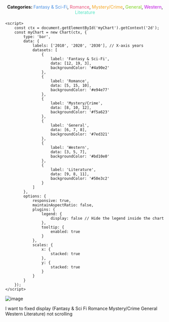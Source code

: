 
<!DOCTYPE html>
<html lang="en">
<head>
    <meta charset="UTF-8">
    <meta name="viewport" content="width=device-width, initial-scale=1.0">
    <title>Fixed Legend Chart</title>
    <script src="https://cdn.jsdelivr.net/npm/chart.js"></script>
    <style>
        #chart-container {
            width: 100%;
            max-width: 800px;
            margin: auto;
        }
        .chart-legend {
            text-align: center;
            margin-bottom: 20px;
        }
    </style>
</head>
<body>
    <div id="chart-container">
        <div class="chart-legend">
            <strong>Categories: </strong>
            <span style="color: #4a90e2;">Fantasy & Sci-Fi</span>,
            <span style="color: #e94e77;">Romance</span>,
            <span style="color: #f5a623;">Mystery/Crime</span>,
            <span style="color: #7ed321;">General</span>,
            <span style="color: #bd10e0;">Western</span>,
            <span style="color: #50e3c2;">Literature</span>
        </div>
        <canvas id="myChart"></canvas>
    </div>

    <script>
        const ctx = document.getElementById('myChart').getContext('2d');
        const myChart = new Chart(ctx, {
            type: 'bar',
            data: {
                labels: ['2010', '2020', '2030'], // X-axis years
                datasets: [
                    {
                        label: 'Fantasy & Sci-Fi',
                        data: [12, 19, 3],
                        backgroundColor: '#4a90e2'
                    },
                    {
                        label: 'Romance',
                        data: [5, 15, 10],
                        backgroundColor: '#e94e77'
                    },
                    {
                        label: 'Mystery/Crime',
                        data: [8, 10, 12],
                        backgroundColor: '#f5a623'
                    },
                    {
                        label: 'General',
                        data: [6, 7, 8],
                        backgroundColor: '#7ed321'
                    },
                    {
                        label: 'Western',
                        data: [3, 5, 7],
                        backgroundColor: '#bd10e0'
                    },
                    {
                        label: 'Literature',
                        data: [9, 8, 11],
                        backgroundColor: '#50e3c2'
                    }
                ]
            },
            options: {
                responsive: true,
                maintainAspectRatio: false,
                plugins: {
                    legend: {
                        display: false // Hide the legend inside the chart
                    },
                    tooltip: {
                        enabled: true
                    }
                },
                scales: {
                    x: {
                        stacked: true
                    },
                    y: {
                        stacked: true
                    }
                }
            }
        });
    </script>
</body>
</html>



![image](https://github.com/user-attachments/assets/a67cb035-c242-4f95-b562-dbd3daec8f3d)

I want to fixed display (Fantasy & Sci Fi
Romance
Mystery/Crime
General
Western
Literature)
not scrolling 

